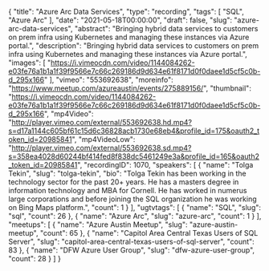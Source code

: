 {
  "title": "Azure Arc Data Services",
  "type": "recording",
  "tags": [
    "SQL",
    "Azure Arc"
  ],
  "date": "2021-05-18T00:00:00",
  "draft": false,
  "slug": "azure-arc-data-services",
  "abstract": "Bringing hybrid data services to customers on prem infra using Kubernetes and managing these instances via Azure portal.",
  "description": "Bringing hybrid data services to customers on prem infra using Kubernetes and managing these instances via Azure portal.",
  "images": [
    "https://i.vimeocdn.com/video/1144084262-e03fe76a1b1a1f39f9566e7c66c269186d9d634e61f8171d0f0daee1d5cf5c0b-d_295x166"
  ],
  "vimeo": "553692638",
  "moreinfo": "https://www.meetup.com/azureaustin/events/275889156/",
  "thumbnail": "https://i.vimeocdn.com/video/1144084262-e03fe76a1b1a1f39f9566e7c66c269186d9d634e61f8171d0f0daee1d5cf5c0b-d_295x166",
  "mp4Video": "http://player.vimeo.com/external/553692638.hd.mp4?s=d17a1144c605bf61c15d6c36828acb1730e68eb4&profile_id=175&oauth2_token_id=20985841",
  "mp4VideoLow": "http://player.vimeo.com/external/553692638.sd.mp4?s=358ea4028d60244bf414fed8f838dc5461249e3a&profile_id=165&oauth2_token_id=20985841",
  "recordingID": 1070,
  "speakers": [
    {
      "name": "Tolga Tekin",
      "slug": "tolga-tekin",
      "bio": "Tolga Tekin has been working in the technology sector for the past 20+ years. He has a masters degree in information technology and MBA for Cornell. He has worked in numerus large corporations and before joining the SQL organization he was working on Bing Maps platform.",
      "count": 1
    }
  ],
  "ugtvtags": [
    {
      "name": "SQL",
      "slug": "sql",
      "count": 26
    },
    {
      "name": "Azure Arc",
      "slug": "azure-arc",
      "count": 1
    }
  ],
  "meetups": [
    {
      "name": "Azure Austin Meetup",
      "slug": "azure-austin-meetup",
      "count": 65
    },
    {
      "name": "Capitol Area Central Texas Users of SQL Server",
      "slug": "capitol-area-central-texas-users-of-sql-server",
      "count": 83
    },
    {
      "name": "DFW Azure User Group",
      "slug": "dfw-azure-user-group",
      "count": 28
    }
  ]
}
